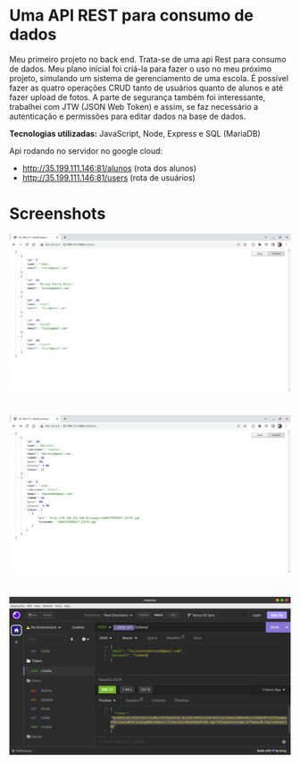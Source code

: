 # Uma API REST para consumo de dados

Meu primeiro projeto no back end. Trata-se de uma api Rest para consumo de dados. Meu plano inicial foi criá-la para fazer o uso no meu próximo projeto, simulando um sistema de gerenciamento de uma escola. É possível fazer as quatro operações CRUD tanto de usuários quanto de alunos e até fazer upload de fotos. A parte de segurança também foi interessante, trabalhei com JTW (JSON Web Token)
e assim, se faz necessário a autenticação e permissões para editar dados na base de dados. 





**Tecnologias utilizadas:** JavaScript, Node, Express e SQL (MariaDB)

Api rodando no servidor no google cloud:
* http://35.199.111.146:81/alunos (rota dos alunos)
* http://35.199.111.146:81/users (rota de usuários)




# Screenshots


![App Screenshot](https://github.com/Lul4t3ch/Api-Rest/blob/master/screenshots/api-1.png?raw=true)
#
![App Screenshot](https://github.com/Lul4t3ch/Api-Rest/blob/master/screenshots/api-2.png?raw=true)
#
![App Screenshot](https://github.com/Lul4t3ch/Api-Rest/blob/master/screenshots/api-3.png?raw=true)
